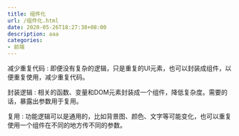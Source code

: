 ```yaml
---
title: 组件化
url: /组件化.html
date: 2020-05-26T18:27:38+08:00
description: aaa
categories:
- 前端
---
```


减少重复代码
: 即便没有复杂的逻辑，只是重复的UI元素，也可以封装成组件，以便重复使用，减少重复代码。

封装逻辑
: 相关的函数、变量和DOM元素封装成一个组件，降低复杂度。需要的话，暴露出参数用于复用。

复用
: 功能逻辑可以是通用的，比如背景图、颜色、文字等可能变化，也可以重复使用一个组件在不同的地方传不同的参数。